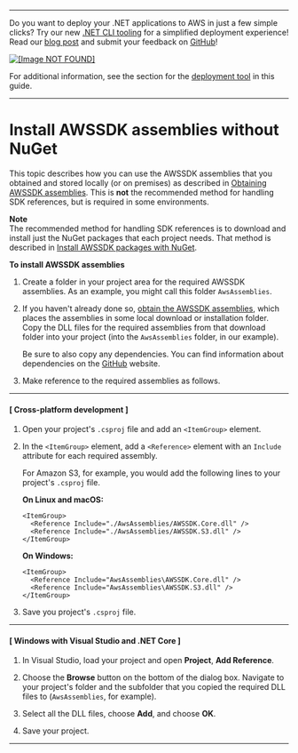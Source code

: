 --------

Do you want to deploy your \.NET applications to AWS in just a few simple clicks? Try our new [\.NET CLI tooling](https://www.nuget.org/packages/AWS.Deploy.CLI/) for a simplified deployment experience\! Read our [blog post](https://aws.amazon.com/blogs/developer/reimagining-the-aws-net-deployment-experience/) and submit your feedback on [GitHub](https://github.com/aws/aws-dotnet-deploy)\!

 [ ![\[Image NOT FOUND\]](http://docs.aws.amazon.com/sdk-for-net/v3/developer-guide/images/BannerButton.png) ](https://github.com/aws/aws-dotnet-deploy/)

For additional information, see the section for the [deployment tool](https://docs.aws.amazon.com/sdk-for-net/v3/developer-guide/deployment-tool.html) in this guide\.

--------

# Install AWSSDK assemblies without NuGet<a name="net-dg-install-without-nuget"></a>

This topic describes how you can use the AWSSDK assemblies that you obtained and stored locally \(or on premises\) as described in [Obtaining AWSSDK assemblies](net-dg-obtain-assemblies.md)\. This is **not** the recommended method for handling SDK references, but is required in some environments\.

**Note**  
The recommended method for handling SDK references is to download and install just the NuGet packages that each project needs\. That method is described in [Install AWSSDK packages with NuGet](net-dg-install-assemblies.md)\.

**To install AWSSDK assemblies**

1. Create a folder in your project area for the required AWSSDK assemblies\. As an example, you might call this folder `AwsAssemblies`\.

1. If you haven't already done so, [obtain the AWSSDK assemblies](net-dg-obtain-assemblies.md), which places the assemblies in some local download or installation folder\. Copy the DLL files for the required assemblies from that download folder into your project \(into the `AwsAssemblies` folder, in our example\)\.

   Be sure to also copy any dependencies\. You can find information about dependencies on the [GitHub](https://github.com/aws/aws-sdk-net/blob/master/generator/ServiceModels/_sdk-versions.json) website\.

1. Make reference to the required assemblies as follows\.

------
#### [ Cross\-platform development ]

   1. Open your project's `.csproj` file and add an `<ItemGroup>` element\.

   1. In the `<ItemGroup>` element, add a `<Reference>` element with an `Include` attribute for each required assembly\.

      For Amazon S3, for example, you would add the following lines to your project's `.csproj` file\.

      **On Linux and macOS:**

      ```
      <ItemGroup>
        <Reference Include="./AwsAssemblies/AWSSDK.Core.dll" />
        <Reference Include="./AwsAssemblies/AWSSDK.S3.dll" />
      </ItemGroup>
      ```

      **On Windows:**

      ```
      <ItemGroup>
        <Reference Include="AwsAssemblies\AWSSDK.Core.dll" />
        <Reference Include="AwsAssemblies\AWSSDK.S3.dll" />
      </ItemGroup>
      ```

   1. Save you project's `.csproj` file\.

------
#### [ Windows with Visual Studio and \.NET Core ]

   1. In Visual Studio, load your project and open **Project**, **Add Reference**\.

   1. Choose the **Browse** button on the bottom of the dialog box\. Navigate to your project's folder and the subfolder that you copied the required DLL files to \(`AwsAssemblies`, for example\)\.

   1. Select all the DLL files, choose **Add**, and choose **OK**\.

   1. Save your project\.

------